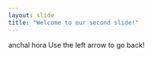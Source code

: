 ```yaml
---
layout: slide
title: "Welcome to our second slide!"
---
```

anchal hora
Use the left arrow to go back!
